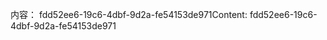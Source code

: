 <span data-ttu-id="10e56-101">内容： fdd52ee6-19c6-4dbf-9d2a-fe54153de971</span><span class="sxs-lookup"><span data-stu-id="10e56-101">Content: fdd52ee6-19c6-4dbf-9d2a-fe54153de971</span></span>